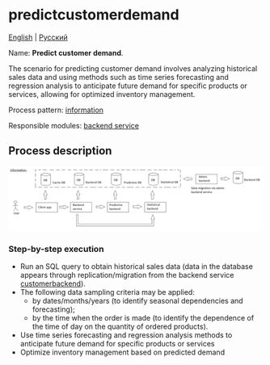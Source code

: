 # predictcustomerdemand

[English](predictcustomerdemand.md) | [Русский](predictcustomerdemand.ru.md)

Name: **Predict customer demand**.

The scenario for predicting customer demand involves analyzing historical sales data and using methods such as time series forecasting and regression analysis to anticipate future demand for specific products or services, allowing for optimized inventory management.

Process pattern: [information](../../processpatterns/information.md)

Responsible modules: [backend service](../../backend/predictivebackend.md)

## Process description

![information_overall](../../img/processpatterns/information_overall.png)

### Step-by-step execution

- Run an SQL query to obtain historical sales data (data in the database appears through replication/migration from the backend service [customerbackend](../../backend/customerbackend.ru.md)).
- The following data sampling criteria may be applied:
    - by dates/months/years (to identify seasonal dependencies and forecasting);
    - by the time when the order is made (to identify the dependence of the time of day on the quantity of ordered products).
- Use time series forecasting and regression analysis methods to anticipate future demand for specific products or services
- Optimize inventory management based on predicted demand
